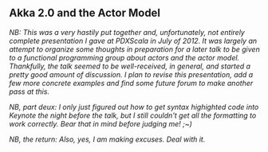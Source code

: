 ## Akka 2.0 and the Actor Model

_NB: This was a very hastily put together and, unfortunately, not entirely complete presentation I gave at PDXScala in July of 2012. It was largely an attempt to organize some thoughts in preparation for a later talk to be given to a functional programming group about actors and the actor model. Thankfully, the talk seemed to be well-received, in general, and started a pretty good amount of discussion. I plan to revise this presentation, add a few more concrete examples and find some future forum to make another pass at this._

_NB, part deux: I only just figured out how to get syntax highighted code into Keynote the night before the talk, but I still couldn't get all the formatting to work correctly. Bear that in mind before judging me! ;~)_

_NB, the return: Also, yes, I am making excuses. Deal with it._
